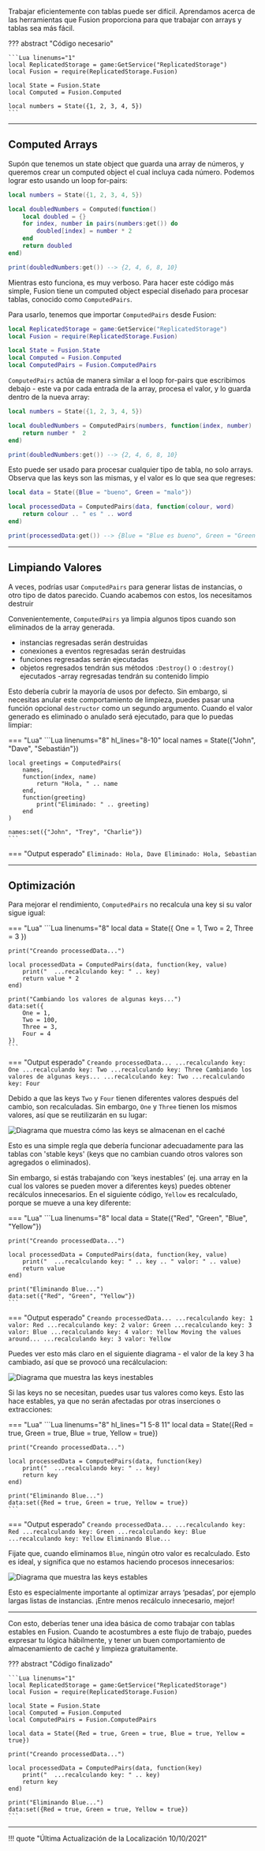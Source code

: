 Trabajar eficientemente con tablas puede ser difícil. Aprendamos acerca de las herramientas 
que Fusion proporciona para que trabajar con arrays y tablas sea más fácil.

??? abstract "Código necesario"

	```Lua linenums="1"
	local ReplicatedStorage = game:GetService("ReplicatedStorage")
	local Fusion = require(ReplicatedStorage.Fusion)

	local State = Fusion.State
	local Computed = Fusion.Computed

	local numbers = State({1, 2, 3, 4, 5})
	```

-----

## Computed Arrays

Supón que tenemos un state object que guarda una array de números, y queremos crear 
un computed object el cual incluya cada número. Podemos lograr esto usando un loop 
for-pairs:

```Lua linenums="7" hl_lines="3-9"
local numbers = State({1, 2, 3, 4, 5})

local doubledNumbers = Computed(function()
	local doubled = {}
	for index, number in pairs(numbers:get()) do
		doubled[index] = number * 2
	end
	return doubled
end)

print(doubledNumbers:get()) --> {2, 4, 6, 8, 10}
```

Mientras esto funciona, es muy verboso. Para hacer este código más simple, Fusion tiene 
un computed object especial diseñado para procesar tablas, conocido como `ComputedPairs`.

Para usarlo, tenemos que importar `ComputedPairs` desde Fusion:

```Lua linenums="1" hl_lines="7"
local ReplicatedStorage = game:GetService("ReplicatedStorage")
local Fusion = require(ReplicatedStorage.Fusion)

local State = Fusion.State
local Computed = Fusion.Computed
local ComputedPairs = Fusion.ComputedPairs
```

`ComputedPairs` actúa de manera similar a el loop for-pairs que escribimos debajo - este 
va por cada entrada de la array, procesa el valor, y lo guarda dentro de la nueva array:

```Lua linenums="8" hl_lines="3-5"
local numbers = State({1, 2, 3, 4, 5})

local doubledNumbers = ComputedPairs(numbers, function(index, number)
	return number *  2
end)

print(doubledNumbers:get()) --> {2, 4, 6, 8, 10}
```

Esto puede ser usado para procesar cualquier tipo de tabla, no solo arrays. Observa que 
las keys son las mismas, y el valor es lo que sea que regreses:

```Lua linenums="8"
local data = State({Blue = "bueno", Green = "malo"})

local processedData = ComputedPairs(data, function(colour, word)
	return colour .. " es " .. word
end)

print(processedData:get()) --> {Blue = "Blue es bueno", Green = "Green es malo"}
```

-----

## Limpiando Valores

A veces, podrías usar `ComputedPairs` para generar listas de instancias, o otro 
tipo de datos parecido. Cuando acabemos con estos, los necesitamos destruir

Convenientemente, `ComputedPairs` ya limpia algunos tipos cuando son eliminados 
de la array generada. 

- instancias regresadas serán destruidas
- conexiones a eventos regresadas serán destruidas
- funciones regresadas serán ejecutadas
- objetos regresados tendrán sus métodos `:Destroy()` o `:destroy()` ejecutados
-array regresadas tendrán su contenido limpio

Esto debería cubrir la mayoría de usos por defecto. Sin embargo, si necesitas anular 
este comportamiento de limpieza, puedes pasar una función opcional `destructor` como 
un segundo argumento. Cuando el valor generado es eliminado o anulado será ejecutado, 
para que lo puedas limpiar:

=== "Lua"
	```Lua linenums="8" hl_lines="8-10"
	local names = State({"John", "Dave", "Sebastián"})

	local greetings = ComputedPairs(
		names,
		function(index, name)
			return "Hola, " .. name
		end,
		function(greeting)
			print("Eliminado: " .. greeting)
		end
	)

	names:set({"John", "Trey", "Charlie"})
	```
=== "Output esperado"
	```
	Eliminado: Hola, Dave
	Eliminado: Hola, Sebastian
	```

-----

## Optimización

Para mejorar el rendimiento, `ComputedPairs` no recalcula una key si su valor sigue igual:

=== "Lua"
	```Lua linenums="8"
	local data = State({
		One = 1,
		Two = 2,
		Three = 3
	})

	print("Creando processedData...")

	local processedData = ComputedPairs(data, function(key, value)
		print("  ...recalculando key: " .. key)
		return value * 2
	end)

	print("Cambiando los valores de algunas keys...")
	data:set({
		One = 1,
		Two = 100,
		Three = 3,
		Four = 4
	})
	```
=== "Output esperado"
	```
	Creando processedData...
	  ...recalculando key: One
	  ...recalculando key: Two
	  ...recalculando key: Three
	Cambiando los valores de algunas keys...
	  ...recalculando key: Two
	  ...recalculando key: Four
	```

Debido a que las keys `Two` y `Four` tienen diferentes valores después del cambio, 
son recalculadas. Sin embargo, `One` y `Three` tienen los mismos valores, así que 
se reutilizarán en su lugar:

![Diagrama que muestra cómo las keys se almacenan en el caché](OptimisedKeyValues.png)

Esto es una simple regla que debería funcionar adecuadamente para las tablas con 
'stable keys' (keys que no cambian cuando otros valores son agregados o eliminados).

Sin embargo, si estás trabajando con 'keys inestables' (ej. una array en la cual los 
valores se pueden mover a diferentes keys) puedes obtener recálculos innecesarios. 
En el siguiente código, `Yellow` es recalculado, porque se mueve a una key diferente:

=== "Lua"
	```Lua linenums="8"
	local data = State({"Red", "Green", "Blue", "Yellow"})

	print("Creando processedData...")

	local processedData = ComputedPairs(data, function(key, value)
		print("  ...recalculando key: " .. key .. " valor: " .. value)
		return value
	end)

	print("Eliminando Blue...")
	data:set({"Red", "Green", "Yellow"})
	```
=== "Output esperado"
	```
	Creando processedData...
	  ...recalculando key: 1 valor: Red
	  ...recalculando key: 2 valor: Green
	  ...recalculando key: 3 valor: Blue
	  ...recalculando key: 4 valor: Yellow
	Moving the values around...
	  ...recalculando key: 3 valor: Yellow
	```

Puedes ver esto más claro en el siguiente diagrama - el valor de la key 3 ha 
cambiado, así que se provocó una recálculacion:

![Diagrama que muestra las keys inestables](UnstableKeys.png)

Si las keys no se necesitan, puedes usar tus valores como keys. Esto las hace 
estables, ya que no serán afectadas por otras inserciones o extracciones:

=== "Lua"
	```Lua linenums="8" hl_lines="1 5-8 11"
	local data = State({Red = true, Green = true, Blue = true, Yellow = true})

	print("Creando processedData...")

	local processedData = ComputedPairs(data, function(key)
		print("  ...recalculando key: " .. key)
		return key
	end)

	print("Eliminando Blue...")
	data:set({Red = true, Green = true, Yellow = true})
	```
=== "Output esperado"
	```
	Creando processedData...
	  ...recalculando key: Red
	  ...recalculando key: Green
	  ...recalculando key: Blue
	  ...recalculando key: Yellow
	Eliminando Blue...
	```

Fijate que, cuando eliminamos `Blue`, ningún otro valor es recalculado. Esto es 
ideal, y significa que no estamos haciendo procesos innecesarios:

![Diagrama que muestra las keys estables](StableKeys.png)

Esto es especialmente importante al optimizar arrays ‘pesadas’, por ejemplo largas 
listas de instancias. ¡Entre menos recálculo innecesario, mejor!

-----

Con esto, deberías tener una idea básica de como trabajar con tablas estables en 
Fusion. Cuando te acostumbres a este flujo de trabajo, puedes expresar tu lógica 
hábilmente, y tener un buen comportamiento de almacenamiento de caché y limpieza 
gratuitamente.

??? abstract "Código finalizado"

	```Lua linenums="1"
	local ReplicatedStorage = game:GetService("ReplicatedStorage")
	local Fusion = require(ReplicatedStorage.Fusion)

	local State = Fusion.State
	local Computed = Fusion.Computed
	local ComputedPairs = Fusion.ComputedPairs

	local data = State({Red = true, Green = true, Blue = true, Yellow = true})

	print("Creando processedData...")

	local processedData = ComputedPairs(data, function(key)
		print("  ...recalculando key: " .. key)
		return key
	end)

	print("Eliminando Blue...")
	data:set({Red = true, Green = true, Yellow = true})
	```

-----

!!! quote "Última Actualización de la Localización 10/10/2021"
